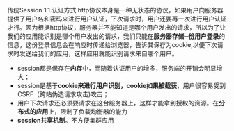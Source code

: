 



传统Session
1.1.认证方式
	http协议本身是一种无状态的协议，如果用户向服务器提供了用户名和密码来进行用户认证，下次请求时，用户还要再一次进行用户认证才行。因为根据http协议，服务器并不能知道是哪个用户发出的请求，所以为了让我们的应用能识别是哪个用户发出的请求，我们只能在**服务器存储─份用户登录**的信息，这份登录信息会在响应时传递给浏览器，告诉其保存为cookie,以便下次请求时发送给我们的应用，这样应用就能识别请求来自哪个用户。

- session都是保存在**内存**中，而随着认证用户的增多，服务端的开销会明显增大；
- session是基于**cookie来进行用户识别，cookie如果被截获**，用户很容易受到CSRF（跨站伪造请求攻击)攻击；
- 用户下次请求还必须要请求在这台服务器上，这样才能拿到授权的资源。在**分布式的应用**上，限制了负载均衡器的能力
- **session共享机制**。不方便集群应用

